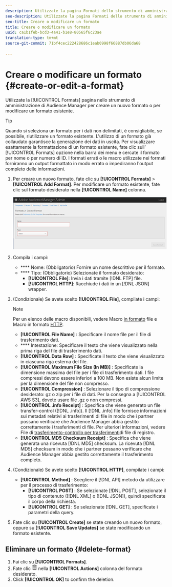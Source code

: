 ```yaml
---
description: Utilizzate la pagina Formati dello strumento di amministrazione di Audience Manager per creare un nuovo formato o per modificare un formato esistente.
seo-description: Utilizzate la pagina Formati dello strumento di amministrazione di Audience Manager per creare un nuovo formato o per modificare un formato esistente.
seo-title: Creare o modificare un formato
title: Creare o modificare un formato
uuid: ca1b1feb-bcd3-4a41-b1e8-80565f6c23ae
translation-type: tm+mt
source-git-commit: 71bf4cec222428686c1eab0998f66887db06da68

---
```



# Creare o modificare un formato {#create-or-edit-a-format}

Utilizzate la [!UICONTROL Formats] pagina nello strumento di amministrazione di Audience Manager per creare un nuovo formato o per modificare un formato esistente.

<!-- t_create_format.xml -->

>[!TIP]
>
>Quando si seleziona un formato per i dati non delimitati, è consigliabile, se possibile, riutilizzare un formato esistente. L'utilizzo di un formato già collaudato garantisce la generazione dei dati in uscita. Per visualizzare esattamente la formattazione di un formato esistente, fate clic sull’ [!UICONTROL Formats] opzione nella barra dei menu e cercate il formato per nome o per numero di ID. I formati errati o le macro utilizzate nei formati forniranno un output formattato in modo errato o impediranno l'output completo delle informazioni.

1. Per creare un nuovo formato, fate clic su **[!UICONTROL Formats]** &gt; **[!UICONTROL Add Format]**. Per modificare un formato esistente, fate clic sul formato desiderato nella **[!UICONTROL Name]** colonna.

   ![](assets/create_format.png)

1. Compila i campi:
   * **** Nome: (Obbligatorio) Fornire un nome descrittivo per il formato.
   * **** Tipo: (Obbligatorio) Selezionate il formato desiderato:
      * **[!UICONTROL File]**: Invia i dati tramite [!DNL FTP] file.
      * **[!UICONTROL HTTP]**: Racchiude i dati in un [!DNL JSON] wrapper.

1. (Condizionale) Se avete scelto **[!UICONTROL File]**, compilate i campi:

   >[!NOTE]
   >
   >Per un elenco delle macro disponibili, vedere Macro [in formato](../formats/file-formats.md#concept_A867101505074418A58DE325949E5089) file e Macro in formato [HTTP](../formats/web-formats.md#reference_C392124A5F3F42E49F8AADDBA601ADFE).

   * **[!UICONTROL File Name]** : Specificare il nome file per il file di trasferimento dati.
   * **** Intestazione: Specificare il testo che viene visualizzato nella prima riga del file di trasferimento dati.
   * **[!UICONTROL Data Row]** : Specificate il testo che viene visualizzato in ciascuna riga esterna del file.
   * **[!UICONTROL Maximum File Size (In MB)]** : Specificate la dimensione massima del file per i file di trasferimento dati. I file compressi devono essere inferiori a 100 MB. Non esiste alcun limite per la dimensione del file non compresso.
   * **[!UICONTROL Compression]** : Selezionare il tipo di compressione desiderato: gz o zip per i file di dati. Per la consegna a [!UICONTROL AWS S3], dovete usare file .gz o non compressi.
   * **[!UICONTROL .info Receipt]** : Specifica che viene generato un file transfer-control ([!DNL .info]). Il [!DNL .info] file fornisce informazioni sui metadati relativi ai trasferimenti di file in modo che i partner possano verificare che Audience Manager abbia gestito correttamente i trasferimenti di file. Per ulteriori informazioni, vedere File di [trasferimento-controllo per trasferimenti](https://marketing.adobe.com/resources/help/en_US/aam/c_s2s_add_transfer_control_files.html)di file di registro.
   * **[!UICONTROL MD5 Checksum Receipt]** : Specifica che viene generata una ricevuta [!DNL MD5] checksum. La ricevuta [!DNL MD5] checksum in modo che i partner possano verificare che Audience Manager abbia gestito correttamente il trasferimento completo.

1. (Condizionale) Se avete scelto **[!UICONTROL HTTP]**, compilate i campi:

   * **[!UICONTROL Method]** : Scegliere il [!DNL API] metodo da utilizzare per il processo di trasferimento:
      * **[!UICONTROL POST]** : Se selezionate [!DNL POST], selezionate il tipo di contenuto ([!DNL XML] o [!DNL JSON]), quindi specificate il corpo della richiesta.
      * **[!UICONTROL GET]** : Se selezionate [!DNL GET], specificate i parametri della query.

1. Fate clic su **[!UICONTROL Create]** se state creando un nuovo formato, oppure su **[!UICONTROL Save Updates]** se state modificando un formato esistente.

## Eliminare un formato {#delete-format}

1. Fai clic su **[!UICONTROL Formats]**.
2. Fate clic ![](assets/icon_delete.png) nella **[!UICONTROL Actions]** colonna del formato desiderato.
3. Click **[!UICONTROL OK]** to confirm the deletion.
